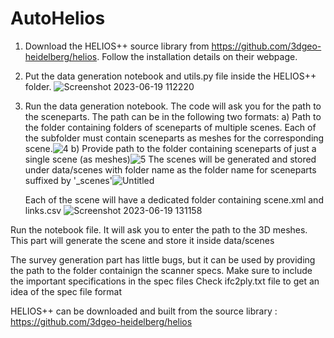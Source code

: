 # AutoHelios

1) Download the HELIOS++ source library from https://github.com/3dgeo-heidelberg/helios. Follow the installation details on their webpage.
2) Put the data generation notebook and utils.py file inside the HELIOS++ folder.
 ![Screenshot 2023-06-19 112220](https://github.com/iamsecretlyflash/AutoHelios/assets/96828194/aff06479-5eea-42ad-86e9-7da1110dd388)

3) Run the data generation notebook. The code will ask you for the path to the sceneparts. The path can be in the following two formats:
   a) Path to the folder containing folders of sceneparts of multiple scenes. Each of the subfolder must contain sceneparts as meshes for the corresponding scene.![4](https://github.com/iamsecretlyflash/AutoHelios/assets/96828194/3ed2027a-cfff-4904-9739-9a102b458881)
   b) Provide path to the folder containing sceneparts of just a single scene (as meshes)![5](https://github.com/iamsecretlyflash/AutoHelios/assets/96828194/58c41ce1-1028-418d-978e-c72050ee7828)
   The scenes will be generated and stored under data/scenes with folder name as the folder name for sceneparts suffixed by '_scenes'![Untitled](https://github.com/iamsecretlyflash/AutoHelios/assets/96828194/e7f82fe4-30ef-4e4c-9876-9092082b5b2e)

   Each of the scene will have a dedicated folder containing scene.xml and links.csv
![Screenshot 2023-06-19 131158](https://github.com/iamsecretlyflash/AutoHelios/assets/96828194/3052405a-aa4e-47ae-a10b-f16a426a30c8)

Run the notebook file. It will ask you to enter the path to the 3D meshes. This part will generate the scene and store it inside data/scenes

The survey generation part has little bugs, but it can be used by providing the path to the folder containign the scanner specs. 
Make sure to include the important specifications in the spec files
Check ifc2ply.txt file to get an idea of the spec file format

HELIOS++ can be downloaded and built from the source library : https://github.com/3dgeo-heidelberg/helios

